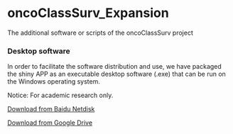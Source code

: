 # oncoClassSurv_Expansion
The additional software or scripts of the oncoClassSurv project

### Desktop software

In order to facilitate the software distribution and use, we have packaged the shiny APP as an executable desktop software (.exe) that can be run on the Windows operating system. 

Notice: For academic research only.


[Download from Baidu Netdisk](https://pan.baidu.com/s/1ldXgSgsZ3U9y0TF0QyRwsQ?pwd=gywx)

[Download from Google Drive](https://drive.google.com/drive/folders/1fFMwaS42rvdWmpA43WqT3aIAZTbxHLDp?usp=sharing)

